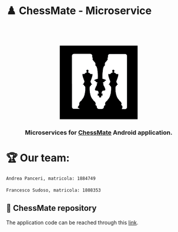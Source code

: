 # ♟️	ChessMate - Microservice
<br />
<br />
<p align="center">
    <img src="assets/logo.png" alt="ChessMate Logo" height="200">
  </a>
  
  <h3 align="center"> Microservices for <a href="https://github.com/Awenega/ChessMate">ChessMate</a> Android application. </h3>
</p>


# 🏆 Our team:
```
Andrea Panceri, matricola: 1884749

Francesco Sudoso, matricola: 1808353
```

## 📱 ChessMate repository 

The application code can be reached through this <a href="https://github.com/Awenega/ChessMate">link</a>.







